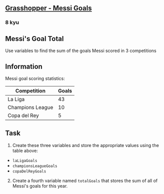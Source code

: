 <h2><a href=https://www.codewars.com/kata/55ca77fa094a2af31f00002a/train/csharp target="_blank">Grasshopper - Messi Goals</a></h2><h3>8 kyu</h3><h2 id="messis-goal-total">Messi's Goal Total</h2><p>Use variables to find the sum of the goals Messi scored in 3 competitions</p><h2 id="information">Information</h2><p>Messi goal scoring statistics:</p><table><thead><tr><th>Competition</th><th>Goals</th></tr></thead><tbody><tr><td>La Liga</td><td>43</td></tr><tr><td>Champions League</td><td>10</td></tr><tr><td>Copa del Rey</td><td>5</td></tr></tbody></table><h2 id="task">Task</h2><ol><li>Create these three variables and store the appropriate values using the table above:</li></ol><ul><li><code>laLigaGoals</code>  </li><li><code>championsLeagueGoals</code></li><li><code>copaDelReyGoals</code></li></ul><ol start="2"><li>Create a fourth variable named <code>totalGoals</code> that stores the sum of all of Messi's goals for this year.</li></ol>